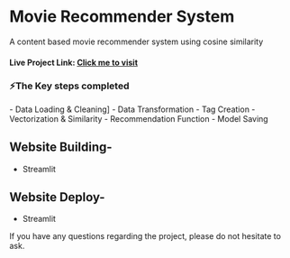 <h1>Movie Recommender System</h1>
<p>A content based movie recommender system using cosine similarity</p>

<h4>Live Project Link: <a href="https://movie-recommender-system-jrp9vwvzyhgtkjalgjb8zp.streamlit.app/">Click me to visit</a></h4>



<h3>⚡The Key steps completed</h3>
- Data Loading & Cleaning] 
- Data Transformation
- Tag Creation
- Vectorization & Similarity
- Recommendation Function
- Model Saving



## Website Building-
- Streamlit



## Website Deploy-
- Streamlit

<p>If you have any questions regarding the project, please do not hesitate to ask.</p>
